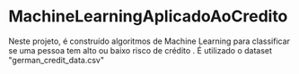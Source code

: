 # MachineLearningAplicadoAoCredito
Neste projeto, é construído algoritmos de Machine Learning para classificar se uma pessoa tem alto ou baixo risco de crédito . É utilizado o dataset "german_credit_data.csv"
